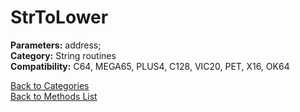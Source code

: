 # StrToLower

**Parameters:** address;  
**Category:** String routines  
**Compatibility:** C64, MEGA65, PLUS4, C128, VIC20, PET, X16, OK64  


[Back to Categories](../categories/string_routines.md)  
[Back to Methods List](../../SUMMARY.md)

